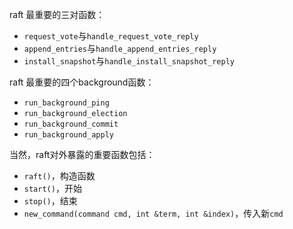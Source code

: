 raft 最重要的三对函数：
- `request_vote`与`handle_request_vote_reply`
- `append_entries`与`handle_append_entries_reply`
- `install_snapshot`与`handle_install_snapshot_reply`

raft 最重要的四个background函数：
- `run_background_ping`
- `run_background_election`
- `run_background_commit`
- `run_background_apply`


当然，raft对外暴露的重要函数包括：
- `raft()`，构造函数
- `start()`，开始
- `stop()`，结束
- `new_command(command cmd, int &term, int &index)`，传入新`cmd`
